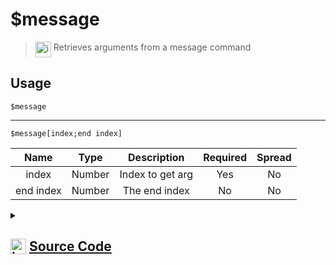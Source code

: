 # $message
> <img align="top" src="https://upload.wikimedia.org/wikipedia/commons/thumb/e/e4/Infobox_info_icon.svg/160px-Infobox_info_icon.svg.png?20150409153300" alt="image" width="25" height="auto"> Retrieves arguments from a message command
## Usage
```
$message
```
---
```
$message[index;end index]
```
| Name | Type | Description | Required | Spread
| :---: | :---: | :---: | :---: | :---: |
index | Number | Index to get arg | Yes | No
end index | Number | The end index | No | No
<details>
<summary>
    
## <img align="top" src="https://cdn4.iconfinder.com/data/icons/iconsimple-logotypes/512/github-512.png" alt="image" width="25" height="auto">  [Source Code](https://github.com/tryforge/ForgeScript-V2/blob/main/src/native/message.ts)
    
</summary>
    
```ts
import { ArgType, NativeFunction } from "../structures/NativeFunction"
import { Return } from "../structures/Return"

export default new NativeFunction({
    name: "$message",
    version: "1.0.0",
    description: "Retrieves arguments from a message command",
    args: [
        {
            name: "index",
            description: "Index to get arg",
            type: ArgType.Number,
            required: true,
            rest: false,
        },
        {
            name: "end index",
            description: "The end index",
            rest: false,
            type: ArgType.Number
        }
    ],
    brackets: false,
    unwrap: true,
    execute(ctx, [ index, end ]) {
        if (this.hasFields) {
            return Return.success(end ? ctx.args.slice(index, end) : ctx.args[index])
        }
        return Return.success(ctx.args.join(" "))
    },
})
```
    
</details>
